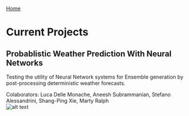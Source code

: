 [Home](willychap.github.io)

# Current Projects

## Probablistic Weather Prediction With Neural Networks

Testing the utility of Neural Network systems for Ensemble generation by post-processing deterministic weather forecasts. 

Colaborators: Luca Delle Monache, Aneesh Subrammanian, Stefano Alessandrini, Shang-Ping Xie, Marty Ralph  
![alt text](http://willychap.github.io/research/images/RMSElead.png "Title")

